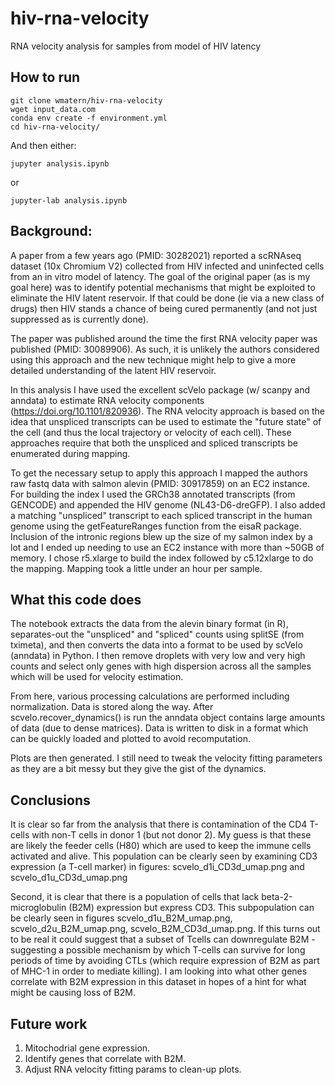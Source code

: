 # hiv-rna-velocity
RNA velocity analysis for samples from model of HIV latency

## How to run
```
git clone wmatern/hiv-rna-velocity
wget input_data.com
conda env create -f environment.yml
cd hiv-rna-velocity/
```

And then either:
```
jupyter analysis.ipynb
```
or
```
jupyter-lab analysis.ipynb
```

## Background:
A paper from a few years ago (PMID: 30282021) reported a scRNAseq dataset (10x Chromium V2) collected from HIV infected and uninfected cells from an in vitro model of latency. The goal of the original paper (as is my goal here) was to identify potential mechanisms that might be exploited to eliminate the HIV latent reservoir. If that could be done (ie via a new class of drugs) then HIV stands a chance of being cured permanently (and not just suppressed as is currently done).

The paper was published around the time the first RNA velocity paper was published (PMID: 30089906). As such, it is unlikely the authors considered using this approach and the new technique might help to give a more detailed understanding of the latent HIV reservoir. 

In this analysis I have used the excellent scVelo package (w/ scanpy and anndata) to estimate RNA velocity components (https://doi.org/10.1101/820936). The RNA velocity approach is based on the idea that unspliced transcripts can be used to estimate the "future state" of the cell (and thus the local trajectory or velocity of each cell). These approaches require that both the unspliced and spliced transcripts be enumerated during mapping. 

To get the necessary setup to apply this approach I mapped the authors raw fastq data with salmon alevin (PMID: 30917859) on an EC2 instance. For building the index I used the GRCh38 annotated transcripts (from GENCODE) and appended the HIV genome (NL43-D6-dreGFP). I also added a matching "unspliced" transcript to each spliced transcript in the human genome using the getFeatureRanges function from the eisaR package. Inclusion of the intronic regions blew up the size of my salmon index by a lot and I ended up needing to use an EC2 instance with more than ~50GB of memory. I chose r5.xlarge to build the index followed by c5.12xlarge to do the mapping. Mapping took a little under an hour per sample.

## What this code does
The notebook extracts the data from the alevin binary format (in R), separates-out the "unspliced" and "spliced" counts using splitSE (from tximeta), and then converts the data into a format to be used by scVelo (anndata) in Python. I then remove droplets with very low and very high counts and select only genes with high dispersion across all the samples which will be used for velocity estimation.

From here, various processing calculations are performed including normalization. Data is stored along the way. After scvelo.recover\_dynamics() is run the anndata object contains large amounts of data (due to dense matrices). Data is written to disk in a format which can be quickly loaded and plotted to avoid recomputation.

Plots are then generated. I still need to tweak the velocity fitting parameters as they are a bit messy but they give the gist of the dynamics.

## Conclusions
It is clear so far from the analysis that there is contamination of the CD4 T-cells with non-T cells in donor 1 (but not donor 2). My guess is that these are likely the feeder cells (H80) which are used to keep the immune cells activated and alive. This population can be clearly seen by examining CD3 expression (a T-cell marker) in figures:  scvelo\_d1i\_CD3d\_umap.png and scvelo\_d1u\_CD3d\_umap.png

Second, it is clear that there is a population of cells that lack beta-2-microglobulin (B2M) expression but express CD3. This subpopulation can be clearly seen in figures scvelo\_d1u\_B2M\_umap.png, scvelo\_d2u\_B2M\_umap.png, scvelo\_B2M\_CD3d\_umap.png. If this turns out to be real it could suggest that a subset of Tcells can downregulate B2M - suggesting a possible mechanism by which T-cells can survive for long periods of time by avoiding CTLs (which require expression of B2M as part of MHC-1 in order to mediate killing). I am looking into what other genes correlate with B2M expression in this dataset in hopes of a hint for what might be causing loss of B2M.

## Future work
1. Mitochodrial gene expression.
2. Identify genes that correlate with B2M.
3. Adjust RNA velocity fitting params to clean-up plots.
